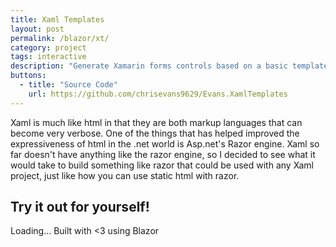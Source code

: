 ```yaml
---
title: Xaml Templates
layout: post
permalink: /blazor/xt/
category: project
tags: interactive
description: "Generate Xamarin forms controls based on a basic template system at build time in Visual Studio."
buttons:
  - title: "Source Code"
    url: https://github.com/chrisevans9629/Evans.XamlTemplates
---
```


Xaml is much like html in that they are both markup languages that can become very verbose.  One of the things that has helped improved the expressiveness of html in the .net world is Asp.net's Razor engine.  Xaml so far doesn't have anything like the razor engine, so I decided to see what it would take to build something like razor that could be used with any Xaml project, just like how you can use static html with razor.

## Try it out for yourself!

<script src="js/index.js" integrity=""></script>
<app>Loading...</app>
Built with <3 using Blazor
<script src="_framework/blazor.webassembly.js" integrity=""></script>


<script defer src="integrity.js" integrity="">
